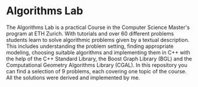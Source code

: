 # Algorithms Lab
The Algorithms Lab is a practical Course in the Computer Science Master's program at ETH Zurich. With tutorials and over 60 different problems students learn to solve algorithmic problems given by a textual description. This includes understanding the problem setting, finding appropriate modeling, choosing suitable algorithms and implementing them in C++ with the help of the C++ Standard Library, the Boost Graph Library (BGL) and the Computational Geometry Algorithms Library (CGAL). In this repository you can find a selection of 9 problems, each covering one topic of the course. All the solutions were derived and implemented by me.

